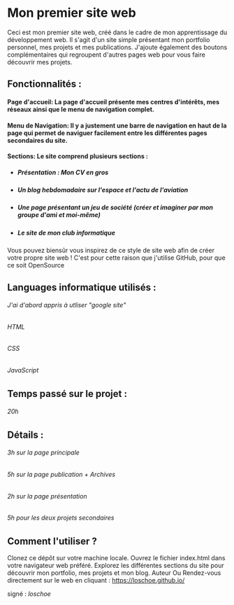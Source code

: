 # Mon premier site web
Ceci est mon premier site web, créé dans le cadre de mon apprentissage du développement web. Il s'agit d'un site simple présentant mon portfolio personnel, mes projets et mes publications.
J'ajoute également des boutons complémentaires qui regroupent d'autres pages web pour vous faire découvrir mes projets. 

## Fonctionnalités : 
#### Page d'accueil: La page d'accueil présente mes centres d'intérêts, mes réseaux ainsi que le menu de navigation complet.
#### Menu de Navigation: Il y a justement une barre de navigation en haut de la page qui permet de naviguer facilement entre les différentes pages secondaires du site.
#### Sections: Le site comprend plusieurs sections : 
- ##### Présentation : Mon CV en gros
- ##### Un blog hebdomadaire sur l'espace et l'actu de l'aviation
- ##### Une page présentant un jeu de société (créer et imaginer par mon groupe d'ami et moi-même)
- ##### Le site de mon club informatique 

Vous pouvez biensûr vous inspirez de ce style de site web afin de créer votre propre site web ! 
C'est pour cette raison que j'utilise GitHub, pour que ce soit OpenSource 

## Languages informatique utilisés : 
###### J'ai d'abord appris à utliser "google site"
###### HTML
###### CSS
###### JavaScript 

## Temps passé sur le projet : 
###### 20h
## Détails : 
###### 3h sur la page principale 
###### 5h sur la page publication + Archives 
###### 2h sur la page présentation 
###### 5h pour les deux projets secondaires 

## Comment l'utiliser ? 
Clonez ce dépôt sur votre machine locale.
Ouvrez le fichier index.html dans votre navigateur web préféré.
Explorez les différentes sections du site pour découvrir mon portfolio, mes projets et mon blog.
Auteur
Ou 
Rendez-vous directement sur le web en cliquant : https://loschoe.github.io/

signé : *loschoe*
